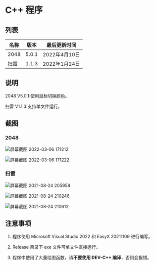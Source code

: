 # C++ 程序

## 列表

| 名称 | 版本 | 最后更新时间  |
| ---- | ---- | ------------- |
| 2048 | 5.0.1  | 2022年4月10日 |
| 扫雷 | 1.1.3 | 2022年1月24日 |

## 说明

2048 V5.0.1:使用鼠标切换颜色。

扫雷 V1.1.3:支持单文件运行。

## 截图

### 2048

![屏幕截图 2022-03-06 171212](https://user-images.githubusercontent.com/88885257/156916685-7579dfde-fc77-4bc1-a5d4-96aaed2f5116.png)

![屏幕截图 2022-03-06 171222](https://user-images.githubusercontent.com/88885257/156916689-642b6127-9128-4c08-9ad6-780f9950c35b.png)

### 扫雷

![屏幕截图 2021-08-24 205958](https://user-images.githubusercontent.com/88885257/130621625-fc0d2298-ffce-4fa5-b305-403e2b86f7f5.png)

![屏幕截图 2021-08-24 210246](https://user-images.githubusercontent.com/88885257/130621654-7b7a9a0a-e26e-4086-86cd-efcd2b2f5031.png)

![屏幕截图 2021-08-24 210612](https://user-images.githubusercontent.com/88885257/130621696-b9926986-2f42-42df-9899-f8ac98277ee6.png)

## 注意事项

1. 程序使用 Microsoft Visual Studio 2022 和 EasyX 20211109 进行编写。

2. Release 目录下 exe 文件可单文件直接运行。

3. 程序中使用了大量绘图函数，请**不要使用 DEV-C++ 编译**，否则会报错。
